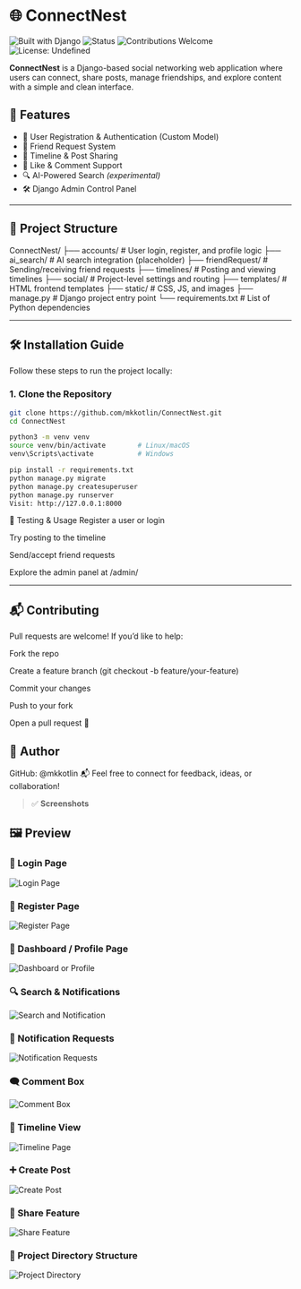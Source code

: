 # 🌐 ConnectNest

![Built with Django](https://img.shields.io/badge/Built%20with-Django-green?style=flat-square)
![Status](https://img.shields.io/badge/Status-In%20Development-blue?style=flat-square)
![Contributions Welcome](https://img.shields.io/badge/Contributions-Welcome-brightgreen?style=flat-square)
![License: Undefined](https://img.shields.io/badge/License-Not%20Specified-lightgrey?style=flat-square)

**ConnectNest** is a Django-based social networking web application where users can connect, share posts, manage friendships, and explore content with a simple and clean interface.



## 🚀 Features

- 👤 User Registration & Authentication (Custom Model)
- 🤝 Friend Request System
- 📝 Timeline & Post Sharing
- 💬 Like & Comment Support 
- 🔍 AI-Powered Search *(experimental)*
- 🛠 Django Admin Control Panel

---

## 📁 Project Structure
ConnectNest/
├── accounts/ # User login, register, and profile logic
├── ai_search/ # AI search integration (placeholder)
├── friendRequest/ # Sending/receiving friend requests
├── timelines/ # Posting and viewing timelines
├── social/ # Project-level settings and routing
├── templates/ # HTML frontend templates
├── static/ # CSS, JS, and images
├── manage.py # Django project entry point
└── requirements.txt # List of Python dependencies



---

## 🛠️ Installation Guide

Follow these steps to run the project locally:

### 1. Clone the Repository

```bash
git clone https://github.com/mkkotlin/ConnectNest.git
cd ConnectNest

python3 -m venv venv
source venv/bin/activate        # Linux/macOS
venv\Scripts\activate           # Windows

pip install -r requirements.txt
python manage.py migrate
python manage.py createsuperuser
python manage.py runserver
Visit: http://127.0.0.1:8000
```


🧪 Testing & Usage
Register a user or login

Try posting to the timeline

Send/accept friend requests

Explore the admin panel at /admin/

---

## 📬 Contributing
Pull requests are welcome! If you’d like to help:

Fork the repo

Create a feature branch (git checkout -b feature/your-feature)

Commit your changes

Push to your fork

Open a pull request 🚀




## 👤 Author
GitHub: @mkkotlin
📬 Feel free to connect for feedback, ideas, or collaboration!



> ✅ **Screenshots**


## 🖼️ Preview

### 🔐 Login Page
![Login Page](screenshots/login_page.png)

### 📝 Register Page
![Register Page](screenshots/register_user.png)

### 👤 Dashboard / Profile Page
![Dashboard or Profile](screenshots/dashboard_or_profile_page.png)

### 🔍 Search & Notifications
![Search and Notification](screenshots/search_and_notofication.png)

### 🧾 Notification Requests
![Notification Requests](screenshots/notification_requests.png)

### 🗨️ Comment Box
![Comment Box](screenshots/comment_box.png)

### 📰 Timeline View
![Timeline Page](screenshots/timeline_page.png)

### ➕ Create Post
![Create Post](screenshots/create_post.png)

### 🔗 Share Feature
![Share Feature](screenshots/share.png)

### 📁 Project Directory Structure
![Project Directory](screenshots/project_directory_or_structures.png)
